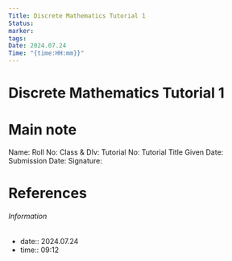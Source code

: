 ```yaml
---
Title: Discrete Mathematics Tutorial 1
Status: 
marker: 
tags: 
Date: 2024.07.24
Time: "{time:HH:mm}}"
---
```

# Discrete Mathematics Tutorial 1

# Main note

Name:
Roll No:
Class & DIv:
Tutorial No:
Tutorial Title
Given Date:
Submission Date:
Signature:
# References


###### Information
- date:: 2024.07.24
- time:: 09:12
